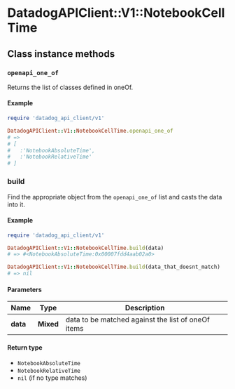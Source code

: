 # DatadogAPIClient::V1::NotebookCellTime

## Class instance methods

### `openapi_one_of`

Returns the list of classes defined in oneOf.

#### Example

```ruby
require 'datadog_api_client/v1'

DatadogAPIClient::V1::NotebookCellTime.openapi_one_of
# =>
# [
#   :'NotebookAbsoluteTime',
#   :'NotebookRelativeTime'
# ]
```

### build

Find the appropriate object from the `openapi_one_of` list and casts the data into it.

#### Example

```ruby
require 'datadog_api_client/v1'

DatadogAPIClient::V1::NotebookCellTime.build(data)
# => #<NotebookAbsoluteTime:0x00007fdd4aab02a0>

DatadogAPIClient::V1::NotebookCellTime.build(data_that_doesnt_match)
# => nil
```

#### Parameters

| Name | Type | Description |
| ---- | ---- | ----------- |
| **data** | **Mixed** | data to be matched against the list of oneOf items |

#### Return type

- `NotebookAbsoluteTime`
- `NotebookRelativeTime`
- `nil` (if no type matches)


